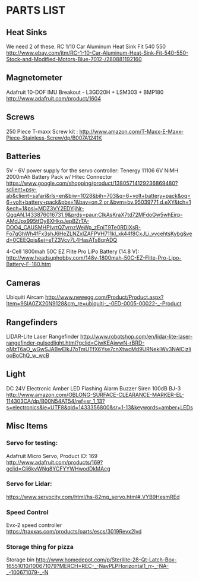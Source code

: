 
# PARTS LIST

## Heat Sinks

We need 2 of these.
RC 1/10 Car Aluminum Heat Sink Fit 540 550
http://www.ebay.com/itm/RC-1-10-Car-Aluminum-Heat-Sink-Fit-540-550-Stock-and-Modified-Motors-Blue-7012-/280881192160

## Magnetometer

Adafruit 10-DOF IMU Breakout - L3GD20H + LSM303 + BMP180
http://www.adafruit.com/product/1604

## Screws

250 Piece T-maxx Screw kit :
http://www.amazon.com/T-Maxx-E-Maxx-Piece-Stainless-Screw/dp/B007A1241K

## Batteries

5V - 6V power supply for the servo controller:
Tenergy 11106 6V NiMH 2000mAh Battery Pack w/ Hitec Connector
https://www.google.com/shopping/product/13805714129236869480?sclient=psy-ab&client=safari&rls=en&biw=1028&bih=703&q=6+volt+battery+pack&oq=6+volt+battery+pack&pbx=1&bav=on.2,or.&bvm=bv.95039771,d.eXY&tch=1&ech=1&psi=MDZ3VY2EDYijNr-QgqAN.1433876016731.9&prds=paur:ClkAsKraX7td72MFdoGw5whEirp-AMdJpx995tfOy8XHkqJepBZrTA-DOO4_CAUSMHPIvrtQZvrnzWeWp_zEniT9Te0RDIXsR-Fo7gGhWh4fFx3shJ6HeZLNZxIZAFPVH711kl_xk44f8CxJLi_vvcehtsKybg&ved=0CEEQpis&ei=eTZ3Vcv7L4HasATs8qrADQ

4-Cell 1800mah 50C EZ Flite Pro LiPo Battery (14.8 V):
http://www.headsuphobby.com/148v-1800mah-50C-EZ-Flite-Pro-Lipo-Battery-F-180.htm

## Cameras

Ubiquiti Aircam
http://www.newegg.com/Product/Product.aspx?Item=9SIA0ZX20N9128&cm_re=ubiquiti-_-0ED-0005-00022-_-Product

## Rangefinders

LIDAR-Lite Laser Rangefinder
http://www.robotshop.com/en/lidar-lite-laser-rangefinder-pulsedlight.html?gclid=CjwKEAjwwN-rBRD-oMzT6aO_wGwSJABwEIkJ7oTmUTfX6Yse7cnXtwcMd9URNekiWv3NAlCizliooBoChQ_w_wcB

## Light

DC 24V Electronic Amber LED Flashing Alarm Buzzer Siren 100dB BJ-3
http://www.amazon.com/OBLONG-SURFACE-CLEARANCE-MARKER-EL-114303CA/dp/B00N54AT54/ref=sr_1_13?s=electronics&ie=UTF8&qid=1433356800&sr=1-13&keywords=amber+LEDs

## Misc Items

### Servo for testing:
Adafruit Micro Servo, Product ID: 169
http://www.adafruit.com/products/169?gclid=CIi6kvWNg8YCFYYWHwodDkMAcg

### Servo for Lidar:
https://www.servocity.com/html/hs-82mg_servo.html#.VYB9HesmREd

### Speed Control

Evx-2 speed controller
https://traxxas.com/products/parts/escs/3019Revx2lvd

### Storage thing for pizza

Storage bin
http://www.homedepot.com/p/Sterilite-28-Qt-Latch-Box-16551010/100671079?MERCH=REC-_-NavPLPHorizontal1_rr-_-NA-_-100671079-_-N
